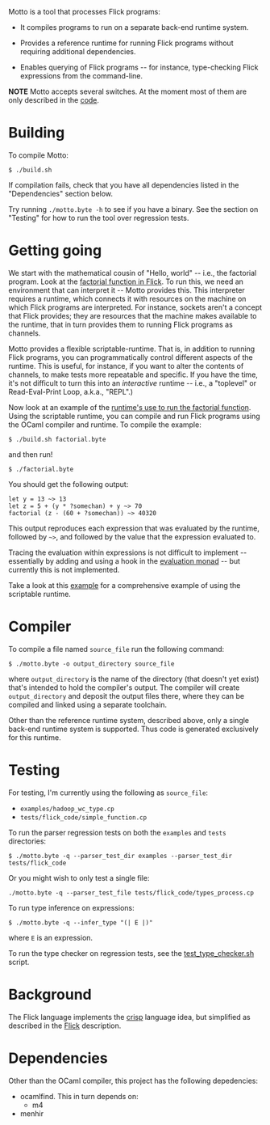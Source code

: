 Motto is a tool that processes Flick programs:

* It compiles programs to run on a separate back-end runtime system.

* Provides a reference runtime for running Flick programs without requiring
  additional dependencies.

* Enables querying of Flick programs -- for instance, type-checking Flick
  expressions from the command-line.

**NOTE** Motto accepts several switches. At the moment most of them are
only described in the [code](https://github.com/NaaS/motto/blob/master/motto.ml).


# Building

To compile Motto:
```
$ ./build.sh
```

If compilation fails, check that you have all dependencies listed in the
"Dependencies" section below.

Try running `./motto.byte -h` to see if you have a binary. See the section on
"Testing" for how to run the tool over regression tests.


# Getting going
We start with the mathematical cousin of "Hello, world" -- i.e., the factorial
program. Look at the [factorial function in Flick](https://github.com/NaaS/motto/blob/master/tests/flick_code/factorial.ml).
To run this, we need an environment that can interpret it -- Motto provides
this. This interpreter requires a runtime, which connects it with resources on
the machine on which Flick programs are interpreted. For instance, sockets
aren't a concept that Flick provides; they are resources that the machine makes
available to the runtime, that in turn provides them to running Flick programs
as channels.

Motto provides a flexible scriptable-runtime. That is, in addition to running
Flick programs, you can programmatically control different aspects of the
runtime. This is useful, for instance, if you want to alter the contents of
channels, to make tests more repeatable and specific.  If you have the time,
it's not difficult to turn this into an _interactive_ runtime -- i.e., a
"toplevel" or Read-Eval-Print Loop, a.k.a., "REPL".)

Now look at an example of the [runtime's use to run the factorial function](https://github.com/NaaS/motto/blob/master/tests/runtime/factorial.ml).
Using the scriptable runtime, you can compile and run Flick programs using the
OCaml compiler and runtime.  To compile the example:
```
$ ./build.sh factorial.byte
```
and then run!
```
$ ./factorial.byte
```

You should get the following output:
```
let y = 13 ~> 13
let z = 5 + (y * ?somechan) + y ~> 70
factorial (z - (60 + ?somechan)) ~> 40320
```
This output reproduces each expression that was evaluated by the runtime,
followed by `~>`, and followed by the value that the expression evaluated to.

Tracing the evaluation within expressions is not difficult to implement --
essentially by adding and using a hook in the [evaluation monad](https://github.com/NaaS/motto/blob/master/runtime/eval_monad.ml) -- but currently
this is not implemented.

Take a look at this [example](https://github.com/NaaS/motto/blob/master/tests/runtime/runtime_general_test.ml)
for a comprehensive example of using the scriptable runtime.


# Compiler

To compile a file named `source_file` run the following command:
```
$ ./motto.byte -o output_directory source_file
```
where `output_directory` is the name of the directory (that doesn't yet
exist) that's intended to hold the compiler's output.
The compiler will create `output_directory` and deposit the output files there,
where they can be compiled and linked using a separate toolchain.

Other than the reference runtime system, described above, only a single back-end
runtime system is supported. Thus code is generated exclusively for this
runtime.


# Testing

For testing, I'm currently using the following as `source_file`:
* `examples/hadoop_wc_type.cp`
* `tests/flick_code/simple_function.cp`

To run the parser regression tests on both the `examples` and `tests` directories:
```
$ ./motto.byte -q --parser_test_dir examples --parser_test_dir tests/flick_code
```
Or you might wish to only test a single file:
```
./motto.byte -q --parser_test_file tests/flick_code/types_process.cp
```

To run type inference on expressions:
```
$ ./motto.byte -q --infer_type "(| E |)"
```
where `E` is an expression.

To run the type checker on regression tests, see the
[test_type_checker.sh](https://github.com/NaaS/motto/blob/master/scripts/test_type_checker.sh) script.


# Background

The Flick language implements the [crisp](https://github.com/NaaS/admin/wiki/crisp) language idea,
but simplified as described in the
[Flick](https://github.com/NaaS/system/tree/master/crisp/flick) description.


# Dependencies

Other than the OCaml compiler, this project has the following depedencies:
* ocamlfind. This in turn depends on:
  * m4
* menhir
